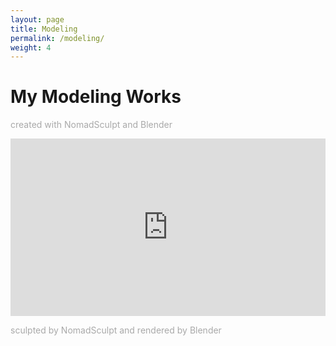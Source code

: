 ```yaml
---
layout: page
title: Modeling
permalink: /modeling/
weight: 4
---
```


# My Modeling Works
<p style="color:DarkGrey">
created with NomadSculpt and Blender
</p>

<div style="width:100%;height:0px;position:relative;padding-bottom:56.250%;"><iframe src="https://streamable.com/e/gqy4pl" frameborder="0" width="100%" height="100%" allowfullscreen style="width:100%;height:100%;position:absolute;left:0px;top:0px;overflow:hidden;"></iframe></div>
<p class="text-center" style="color:DarkGrey">
sculpted by NomadSculpt and rendered by Blender
</p>
